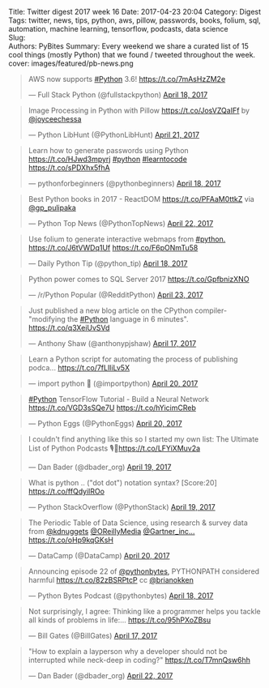 Title: Twitter digest 2017 week 16
Date: 2017-04-23	 20:04
Category: Digest
Tags: twitter, news, tips, python, aws, pillow, passwords, books, folium, sql, automation, machine learning, tensorflow, podcasts, data science  
Slug: 	
Authors: PyBites
Summary: Every weekend we share a curated list of 15 cool things (mostly Python) that we found / tweeted throughout the week.
cover: images/featured/pb-news.png

<blockquote class="twitter-tweet"><p>AWS now supports <a href="https://twitter.com/search/#Python" target="_blank">#Python</a> 3.6! <a href="https://t.co/7mAsHzZM2e" title="https://t.co/7mAsHzZM2e" target="_blank">https://t.co/7mAsHzZM2e</a></p>— Full Stack Python (@fullstackpython) <a href="https://twitter.com/fullstackpython/status/854445536937684992" data-datetime="2017-04-18T21:24:25+00:00">April 18, 2017</a></blockquote>

<blockquote class="twitter-tweet"><p>Image Processing in Python with Pillow <a href="https://t.co/JosVZQaIFf" title="https://t.co/JosVZQaIFf" target="_blank">https://t.co/JosVZQaIFf</a> by <a href="https://twitter.com/@joyceechessa" target="_blank">@joyceechessa</a></p>— Python LibHunt (@PythonLibHunt) <a href="https://twitter.com/PythonLibHunt/status/855271649851068416" data-datetime="2017-04-21T04:07:06+00:00">April 21, 2017</a></blockquote>

<blockquote class="twitter-tweet"><p>Learn how to generate passwords using Python <a href="https://t.co/HJwd3mpyrj" title="https://t.co/HJwd3mpyrj" target="_blank">https://t.co/HJwd3mpyrj</a> <a href="https://twitter.com/search/#python" target="_blank">#python</a> <a href="https://twitter.com/search/#learntocode" target="_blank">#learntocode</a> <a href="https://t.co/sPDXhx5fhA" title="https://t.co/sPDXhx5fhA" target="_blank">https://t.co/sPDXhx5fhA</a></p>— pythonforbeginners (@pythonbeginners) <a href="https://twitter.com/pythonbeginners/status/854367987259912192" data-datetime="2017-04-18T16:16:16+00:00">April 18, 2017</a></blockquote>

<blockquote class="twitter-tweet"><p>Best Python books in 2017 - ReactDOM <a href="https://t.co/PFAaM0ttkZ" title="https://t.co/PFAaM0ttkZ" target="_blank">https://t.co/PFAaM0ttkZ</a> via <a href="https://twitter.com/@gp_pulipaka" target="_blank">@gp_pulipaka</a></p>— Python Top News (@PythonTopNews) <a href="https://twitter.com/PythonTopNews/status/855663018834898944" data-datetime="2017-04-22T06:02:15+00:00">April 22, 2017</a></blockquote>

<blockquote class="twitter-tweet"><p>Use folium to generate interactive webmaps from <a href="https://twitter.com/search/#python." target="_blank">#python.</a> <a href="https://t.co/J6tVWDq1Uf" title="https://t.co/J6tVWDq1Uf" target="_blank">https://t.co/J6tVWDq1Uf</a> <a href="https://t.co/F6pONmTu58" title="https://t.co/F6pONmTu58" target="_blank">https://t.co/F6pONmTu58</a></p>— Daily Python Tip (@python_tip) <a href="https://twitter.com/python_tip/status/854217934297718785" data-datetime="2017-04-18T06:20:00+00:00">April 18, 2017</a></blockquote>

<blockquote class="twitter-tweet"><p>Python power comes to SQL Server 2017 <a href="https://t.co/GpfbnizXNO" title="https://t.co/GpfbnizXNO" target="_blank">https://t.co/GpfbnizXNO</a></p>— /r/Python Popular (@RedditPython) <a href="https://twitter.com/RedditPython/status/855979552723619840" data-datetime="2017-04-23T03:00:03+00:00">April 23, 2017</a></blockquote>

<blockquote class="twitter-tweet"><p>Just published a new blog article on the CPython compiler- "modifying the <a href="https://twitter.com/search/#Python" target="_blank">#Python</a> language in 6 minutes". <a href="https://t.co/q3XeiUvSVd" title="https://t.co/q3XeiUvSVd" target="_blank">https://t.co/q3XeiUvSVd</a></p>— Anthony Shaw (@anthonypjshaw) <a href="https://twitter.com/anthonypjshaw/status/854070950723108864" data-datetime="2017-04-17T20:35:57+00:00">April 17, 2017</a></blockquote>

<blockquote class="twitter-tweet"><p>Learn a Python script for automating the process of publishing podca... <a href="https://t.co/7fLlIiLv5X" title="https://t.co/7fLlIiLv5X" target="_blank">https://t.co/7fLlIiLv5X</a></p>— import python 🐍 (@importpython) <a href="https://twitter.com/importpython/status/855199091394887680" data-datetime="2017-04-20T23:18:46+00:00">April 20, 2017</a></blockquote>

<blockquote class="twitter-tweet"><p><a href="https://twitter.com/search/#Python" target="_blank">#Python</a> TensorFlow Tutorial - Build a Neural Network <a href="https://t.co/VGD3sSQe7U" title="https://t.co/VGD3sSQe7U" target="_blank">https://t.co/VGD3sSQe7U</a> <a href="https://t.co/hYicimCReb" title="https://t.co/hYicimCReb" target="_blank">https://t.co/hYicimCReb</a></p>— Python Eggs (@PythonEggs) <a href="https://twitter.com/PythonEggs/status/855137575123562496" data-datetime="2017-04-20T19:14:20+00:00">April 20, 2017</a></blockquote>

<blockquote class="twitter-tweet"><p>I couldn't find anything like this so I started my own list: The Ultimate List of Python Podcasts 🎙🐍<a href="https://t.co/LFYiXMuv2a" title="https://t.co/LFYiXMuv2a" target="_blank">https://t.co/LFYiXMuv2a</a></p>— Dan Bader (@dbader_org) <a href="https://twitter.com/dbader_org/status/854503314444177412" data-datetime="2017-04-19T01:14:00+00:00">April 19, 2017</a></blockquote>

<blockquote class="twitter-tweet"><p>What is python .. ("dot dot") notation syntax? [Score:20] <a href="https://t.co/ffQdyilROo" title="https://t.co/ffQdyilROo" target="_blank">https://t.co/ffQdyilROo</a></p>— Python StackOverflow (@PythonStack) <a href="https://twitter.com/PythonStack/status/854610723573555200" data-datetime="2017-04-19T08:20:49+00:00">April 19, 2017</a></blockquote>

<blockquote class="twitter-tweet"><p>The Periodic Table of Data Science, using research &amp; survey data from <a href="https://twitter.com/@kdnuggets" target="_blank">@kdnuggets</a> <a href="https://twitter.com/@OReillyMedia" target="_blank">@OReillyMedia</a> <a href="https://twitter.com/@Gartner_inc…" target="_blank">@Gartner_inc…</a> <a href="https://t.co/oHp9kqGKsH" title="https://t.co/oHp9kqGKsH" target="_blank">https://t.co/oHp9kqGKsH</a></p>— DataCamp (@DataCamp) <a href="https://twitter.com/DataCamp/status/855099476872228867" data-datetime="2017-04-20T16:42:56+00:00">April 20, 2017</a></blockquote>

<blockquote class="twitter-tweet"><p>Announcing episode 22 of <a href="https://twitter.com/@pythonbytes," target="_blank">@pythonbytes,</a> PYTHONPATH considered harmful <a href="https://t.co/82zBSRPtcP" title="https://t.co/82zBSRPtcP" target="_blank">https://t.co/82zBSRPtcP</a> cc <a href="https://twitter.com/@brianokken" target="_blank">@brianokken</a></p>— Python Bytes Podcast (@pythonbytes) <a href="https://twitter.com/pythonbytes/status/854481234424156161" data-datetime="2017-04-18T23:46:16+00:00">April 18, 2017</a></blockquote>

<blockquote class="twitter-tweet"><p>Not surprisingly, I agree: Thinking like a programmer helps you tackle all kinds of problems in life:… <a href="https://t.co/95hPXoZBsu" title="https://t.co/95hPXoZBsu" target="_blank">https://t.co/95hPXoZBsu</a></p>— Bill Gates (@BillGates) <a href="https://twitter.com/BillGates/status/853962277531385862" data-datetime="2017-04-17T13:24:07+00:00">April 17, 2017</a></blockquote>

<blockquote class="twitter-tweet"><p>"How to explain a layperson why a developer should not be interrupted while neck-deep in coding?" <a href="https://t.co/T7mnQsw6hh" title="https://t.co/T7mnQsw6hh" target="_blank">https://t.co/T7mnQsw6hh</a></p>— Dan Bader (@dbader_org) <a href="https://twitter.com/dbader_org/status/855842389029777408" data-datetime="2017-04-22T17:55:00+00:00">April 22, 2017</a></blockquote>